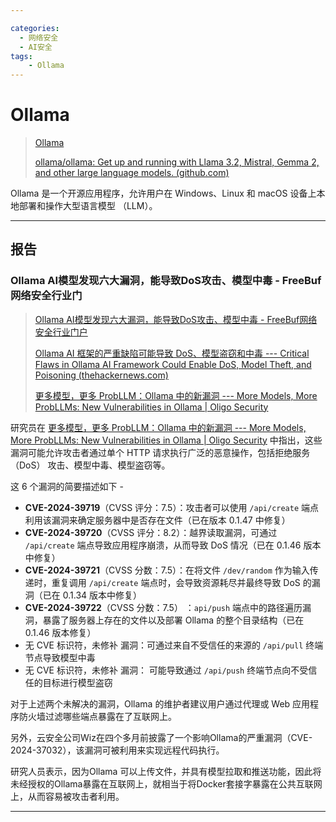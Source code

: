 ```yaml
---

categories:
  - 网络安全
  - AI安全
tags:
    - Ollama
---
```


# Ollama

> [Ollama](https://ollama.com/)
>
> [ollama/ollama: Get up and running with Llama 3.2, Mistral, Gemma 2, and other large language models. (github.com)](https://github.com/ollama/ollama)

Ollama 是一个开源应用程序，允许用户在 Windows、Linux 和 macOS 设备上本地部署和操作大型语言模型 （LLM）。

---

## 报告

### Ollama AI模型发现六大漏洞，能导致DoS攻击、模型中毒 - FreeBuf网络安全行业门

> [Ollama AI模型发现六大漏洞，能导致DoS攻击、模型中毒 - FreeBuf网络安全行业门户](https://www.freebuf.com/news/414559.html)
>
> [Ollama AI 框架的严重缺陷可能导致 DoS、模型盗窃和中毒 --- Critical Flaws in Ollama AI Framework Could Enable DoS, Model Theft, and Poisoning (thehackernews.com)](https://thehackernews.com/2024/11/critical-flaws-in-ollama-ai-framework.html)
>
> [更多模型，更多 ProbLLM：Ollama 中的新漏洞 --- More Models, More ProbLLMs: New Vulnerabilities in Ollama | Oligo Security](https://www.oligo.security/blog/more-models-more-probllms)

研究员在 [更多模型，更多 ProbLLM：Ollama 中的新漏洞 --- More Models, More ProbLLMs: New Vulnerabilities in Ollama | Oligo Security](https://www.oligo.security/blog/more-models-more-probllms) 中指出，这些漏洞可能允许攻击者通过单个 HTTP 请求执行广泛的恶意操作，包括拒绝服务 （DoS） 攻击、模型中毒、模型盗窃等。

这 6 个漏洞的简要描述如下 -

- **CVE-2024-39719**（CVSS 评分：7.5）：攻击者可以使用 `/api/create` 端点利用该漏洞来确定服务器中是否存在文件（已在版本 0.1.47 中修复）
- **CVE-2024-39720**（CVSS 评分：8.2）：越界读取漏洞，可通过 `/api/create` 端点导致应用程序崩溃，从而导致 DoS 情况（已在 0.1.46 版本中修复）
- **CVE-2024-39721**（CVSS 分数：7.5）：在将文件 `/dev/random` 作为输入传递时，重复调用 `/api/create` 端点时，会导致资源耗尽并最终导致 DoS 的漏洞（已在 0.1.34 版本中修复）
- **CVE-2024-39722**（CVSS 分数：7.5） ：`api/push` 端点中的路径遍历漏洞，暴露了服务器上存在的文件以及部署 Ollama 的整个目录结构（已在 0.1.46 版本修复）
- 无 CVE 标识符，未修补 漏洞：可通过来自不受信任的来源的 `/api/pull` 终端节点导致模型中毒
- 无 CVE 标识符，未修补 漏洞： 可能导致通过 `/api/push` 终端节点向不受信任的目标进行模型盗窃

对于上述两个未解决的漏洞，Ollama 的维护者建议用户通过代理或 Web 应用程序防火墙过滤哪些端点暴露在了互联网上。

另外，云安全公司Wiz在四个多月前披露了一个影响Ollama的严重漏洞（CVE-2024-37032），该漏洞可被利用来实现远程代码执行。

研究人员表示，因为Ollama 可以上传文件，并具有模型拉取和推送功能，因此将未经授权的Ollama暴露在互联网上，就相当于将Docker套接字暴露在公共互联网上，从而容易被攻击者利用。

---







